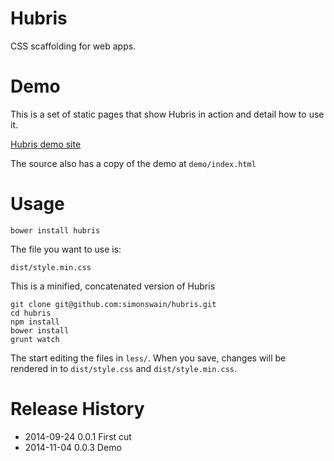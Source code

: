 # Hubris

CSS scaffolding for web apps.

# Demo

This is a set of static pages that show Hubris in action and detail
how to use it.

[Hubris demo site](http://simonswain.github.io/hubris/)

The source also has a copy of the demo at `demo/index.html`

# Usage

```
bower install hubris
```

The file you want to use is:

```
dist/style.min.css
```

This is a minified, concatenated version of Hubris

```
git clone git@github.com:simonswain/hubris.git
cd hubris
npm install
bower install
grunt watch
```

The start editing the files in `less/`. When you save, changes will be
rendered in to `dist/style.css` and `dist/style.min.css`.


# Release History

* 2014-09-24 0.0.1 First cut      
* 2014-11-04 0.0.3 Demo      

